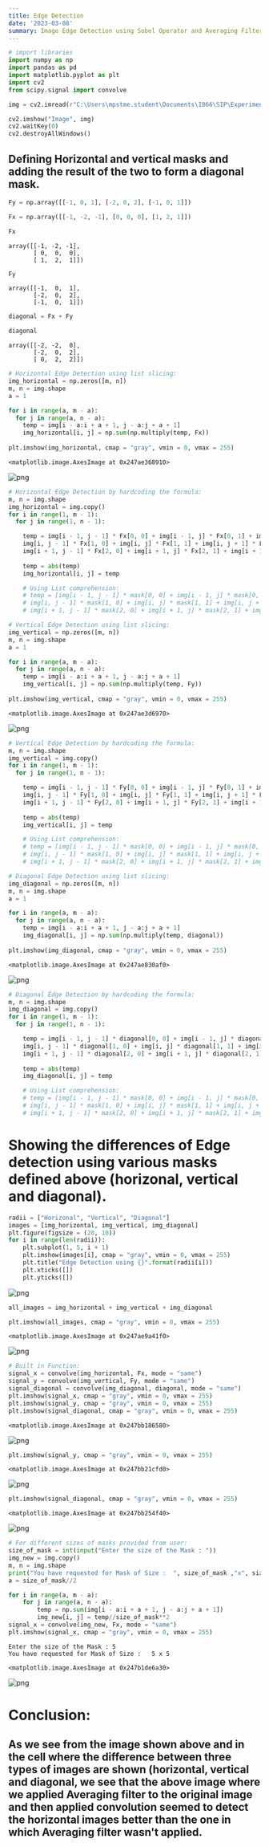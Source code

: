 ```yaml
---
title: Edge Detection
date: '2023-03-08'
summary: Image Edge Detection using Sobel Operator and Averaging Filter!
---
```

```python
# import libraries
import numpy as np
import pandas as pd
import matplotlib.pyplot as plt
import cv2
from scipy.signal import convolve
```

```python
img = cv2.imread(r"C:\Users\mpstme.student\Documents\I066\SIP\Experiment_7\Fig1016(a)(building_original).tif", 0)
```

```python
cv2.imshow("Image", img)
cv2.waitKey(0)
cv2.destroyAllWindows()
```

## Defining Horizontal and vertical masks and adding the result of the two to form a diagonal mask.

```python
Fy = np.array([[-1, 0, 1], [-2, 0, 2], [-1, 0, 1]])
```

```python
Fx = np.array([[-1, -2, -1], [0, 0, 0], [1, 2, 1]])
```

```python
Fx
```

    array([[-1, -2, -1],
           [ 0,  0,  0],
           [ 1,  2,  1]])

```python
Fy
```

    array([[-1,  0,  1],
           [-2,  0,  2],
           [-1,  0,  1]])

```python
diagonal = Fx + Fy
```

```python
diagonal
```

    array([[-2, -2,  0],
           [-2,  0,  2],
           [ 0,  2,  2]])

```python
# Horizontal Edge Detection using list slicing:
img_horizontal = np.zeros([m, n])
m, n = img.shape
a = 1

for i in range(a, m - a):
  for j in range(a, n - a):
    temp = img[i - a:i + a + 1, j - a:j + a + 1]
    img_horizontal[i, j] = np.sum(np.multiply(temp, Fx))
    
plt.imshow(img_horizontal, cmap = "gray", vmin = 0, vmax = 255)
```

    <matplotlib.image.AxesImage at 0x247ae368910>

    
![png](output_10_1.png)
    

```python
# Horizontal Edge Detection by hardcoding the formula:
m, n = img.shape
img_horizontal = img.copy()
for i in range(1, m - 1):
  for j in range(1, n - 1):

    temp = img[i - 1, j - 1] * Fx[0, 0] + img[i - 1, j] * Fx[0, 1] + img[i - 1, j + 1] * Fx[0, 2] + \
    img[i, j - 1] * Fx[1, 0] + img[i, j] * Fx[1, 1] + img[i, j + 1] * Fx[1, 2] + \
    img[i + 1, j - 1] * Fx[2, 0] + img[i + 1, j] * Fx[2, 1] + img[i + 1, j + 1] * Fx[2, 2]
    
    temp = abs(temp)
    img_horizontal[i, j] = temp

    # Using List comprehension:
    # temp = [img[i - 1, j - 1] * mask[0, 0] + img[i - 1, j] * mask[0, 1] + img[i - 1, j + 1] * mask[0, 2] + \
    # img[i, j - 1] * mask[1, 0] + img[i, j] * mask[1, 1] + img[i, j + 1] * mask[1, 2] + \
    # img[i + 1, j - 1] * mask[2, 0] + img[i + 1, j] * mask[2, 1] + img[i + 1, j + 1] * mask[2, 2] for i in range(1, m - 1) for j in range(1, n - 1)]
```

```python
# Vertical Edge Detection using list slicing:
img_vertical = np.zeros([m, n])
m, n = img.shape
a = 1

for i in range(a, m - a):
  for j in range(a, n - a):
    temp = img[i - a:i + a + 1, j - a:j + a + 1]
    img_vertical[i, j] = np.sum(np.multiply(temp, Fy))
    
plt.imshow(img_vertical, cmap = "gray", vmin = 0, vmax = 255)
```

    <matplotlib.image.AxesImage at 0x247ae3d6970>

    
![png](output_12_1.png)
    

```python
# Vertical Edge Detection by hardcoding the formula:
m, n = img.shape
img_vertical = img.copy()
for i in range(1, m - 1):
  for j in range(1, n - 1):

    temp = img[i - 1, j - 1] * Fy[0, 0] + img[i - 1, j] * Fy[0, 1] + img[i - 1, j + 1] * Fy[0, 2] + \
    img[i, j - 1] * Fy[1, 0] + img[i, j] * Fy[1, 1] + img[i, j + 1] * Fy[1, 2] + \
    img[i + 1, j - 1] * Fy[2, 0] + img[i + 1, j] * Fy[2, 1] + img[i + 1, j + 1] * Fy[2, 2]
    
    temp = abs(temp)
    img_vertical[i, j] = temp

    # Using List comprehension:
    # temp = [img[i - 1, j - 1] * mask[0, 0] + img[i - 1, j] * mask[0, 1] + img[i - 1, j + 1] * mask[0, 2] + \
    # img[i, j - 1] * mask[1, 0] + img[i, j] * mask[1, 1] + img[i, j + 1] * mask[1, 2] + \
    # img[i + 1, j - 1] * mask[2, 0] + img[i + 1, j] * mask[2, 1] + img[i + 1, j + 1] * mask[2, 2] for i in range(1, m - 1) for j in range(1, n - 1)]
```

```python
# Diagonal Edge Detection using list slicing:
img_diagonal = np.zeros([m, n])
m, n = img.shape
a = 1

for i in range(a, m - a):
  for j in range(a, n - a):
    temp = img[i - a:i + a + 1, j - a:j + a + 1]
    img_diagonal[i, j] = np.sum(np.multiply(temp, diagonal))
    
plt.imshow(img_diagonal, cmap = "gray", vmin = 0, vmax = 255)
```

    <matplotlib.image.AxesImage at 0x247ae830af0>

    
![png](output_14_1.png)
    

```python
# Diagonal Edge Detection by hardcoding the formula:
m, n = img.shape
img_diagonal = img.copy()
for i in range(1, m - 1):
  for j in range(1, n - 1):

    temp = img[i - 1, j - 1] * diagonal[0, 0] + img[i - 1, j] * diagonal[0, 1] + img[i - 1, j + 1] * diagonal[0, 2] + \
    img[i, j - 1] * diagonal[1, 0] + img[i, j] * diagonal[1, 1] + img[i, j + 1] * diagonal[1, 2] + \
    img[i + 1, j - 1] * diagonal[2, 0] + img[i + 1, j] * diagonal[2, 1] + img[i + 1, j + 1] * diagonal[2, 2]
    
    temp = abs(temp)
    img_diagonal[i, j] = temp

    # Using List comprehension:
    # temp = [img[i - 1, j - 1] * mask[0, 0] + img[i - 1, j] * mask[0, 1] + img[i - 1, j + 1] * mask[0, 2] + \
    # img[i, j - 1] * mask[1, 0] + img[i, j] * mask[1, 1] + img[i, j + 1] * mask[1, 2] + \
    # img[i + 1, j - 1] * mask[2, 0] + img[i + 1, j] * mask[2, 1] + img[i + 1, j + 1] * mask[2, 2] for i in range(1, m - 1) for j in range(1, n - 1)]
```

# Showing the differences of Edge detection using various masks defined above (horizonal, vertical and diagonal).

```python
radii = ["Horizonal", "Vertical", "Diagonal"]
images = [img_horizontal, img_vertical, img_diagonal]
plt.figure(figsize = (20, 10))
for i in range(len(radii)):    
    plt.subplot(1, 5, i + 1)
    plt.imshow(images[i], cmap = "gray", vmin = 0, vmax = 255)
    plt.title("Edge Detection using {}".format(radii[i]))
    plt.xticks([])
    plt.yticks([])
```

    
![png](output_17_0.png)
    

```python
all_images = img_horizontal + img_vertical + img_diagonal
```

```python
plt.imshow(all_images, cmap = "gray", vmin = 0, vmax = 255)
```

    <matplotlib.image.AxesImage at 0x247ae9a41f0>

    
![png](output_19_1.png)
    

```python
# Built in Function:
signal_x = convolve(img_horizontal, Fx, mode = "same")
signal_y = convolve(img_vertical, Fy, mode = "same")
signal_diagonal = convolve(img_diagonal, diagonal, mode = "same")
plt.imshow(signal_x, cmap = "gray", vmin = 0, vmax = 255)
plt.imshow(signal_y, cmap = "gray", vmin = 0, vmax = 255)
plt.imshow(signal_diagonal, cmap = "gray", vmin = 0, vmax = 255)
```

    <matplotlib.image.AxesImage at 0x247bb186580>

    
![png](output_20_1.png)
    

```python
plt.imshow(signal_y, cmap = "gray", vmin = 0, vmax = 255)
```

    <matplotlib.image.AxesImage at 0x247bb21cfd0>

    
![png](output_21_1.png)
    

```python
plt.imshow(signal_diagonal, cmap = "gray", vmin = 0, vmax = 255)
```

    <matplotlib.image.AxesImage at 0x247bb254f40>

    
![png](output_22_1.png)
    

```python
# For different sizes of masks provided from user:
size_of_mask = int(input("Enter the size of the Mask : "))
img_new = img.copy()
m, n = img.shape
print("You have requested for Mask of Size :  ", size_of_mask ,"x", size_of_mask)
a = size_of_mask//2

for i in range(a, m - a):
    for j in range(a, n - a):
        temp = np.sum(img[i - a:i + a + 1, j - a:j + a + 1])
        img_new[i, j] = temp//size_of_mask**2
signal_x = convolve(img_new, Fx, mode = "same")
plt.imshow(signal_x, cmap = "gray", vmin = 0, vmax = 255)
```

    Enter the size of the Mask : 5
    You have requested for Mask of Size :   5 x 5

    <matplotlib.image.AxesImage at 0x247b1de6a30>

    
![png](output_23_2.png)
    

# Conclusion:
## As we see from the image shown above and in the cell where the difference between three types of images are shown (horizontal, vertical and diagonal, we see that the above image where we applied Averaging filter to the original image and then applied convolution seemed to detect the horizontal images better than the one in which Averaging filter wasn't applied.

